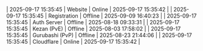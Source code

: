 | 2025-09-17 15:35:45 | Website | Online | 2025-09-17 15:35:42 |
| 2025-09-17 15:35:45 | Registration | Offline | 2025-09-09 16:40:23 |
| 2025-09-17 15:35:45 | Auth Server | Offline | 2025-08-18 09:33:31 |
| 2025-09-17 15:35:45 | Kezan (PvE) | Offline | 2025-08-03 17:58:02 |
| 2025-09-17 15:35:45 | Gurubashi (PvP) | Offline | 2025-08-23 21:44:06 |
| 2025-09-17 15:35:45 | Cloudflare | Online | 2025-09-17 15:35:42 |
